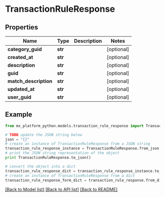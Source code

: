 # TransactionRuleResponse


## Properties
Name | Type | Description | Notes
------------ | ------------- | ------------- | -------------
**category_guid** | **str** |  | [optional] 
**created_at** | **str** |  | [optional] 
**description** | **str** |  | [optional] 
**guid** | **str** |  | [optional] 
**match_description** | **str** |  | [optional] 
**updated_at** | **str** |  | [optional] 
**user_guid** | **str** |  | [optional] 

## Example

```python
from mx_platform_python.models.transaction_rule_response import TransactionRuleResponse

# TODO update the JSON string below
json = "{}"
# create an instance of TransactionRuleResponse from a JSON string
transaction_rule_response_instance = TransactionRuleResponse.from_json(json)
# print the JSON string representation of the object
print TransactionRuleResponse.to_json()

# convert the object into a dict
transaction_rule_response_dict = transaction_rule_response_instance.to_dict()
# create an instance of TransactionRuleResponse from a dict
transaction_rule_response_form_dict = transaction_rule_response.from_dict(transaction_rule_response_dict)
```
[[Back to Model list]](../README.md#documentation-for-models) [[Back to API list]](../README.md#documentation-for-api-endpoints) [[Back to README]](../README.md)


